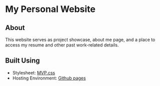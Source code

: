 # My Personal Website

## About

This website serves as project showcase, about me page, and a place to access my resume and other past work-related details.

## Built Using

* Stylesheet: [MVP.css](https://andybrewer.github.io/mvp/)
* Hosting Environment: [Github pages](https://pages.github.com/)
